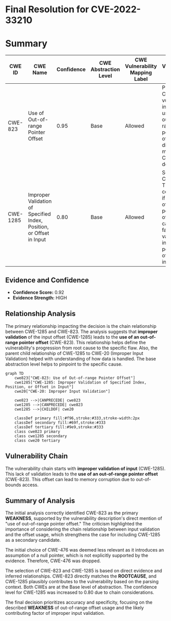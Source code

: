 # Final Resolution for CVE-2022-33210

# Summary
| CWE ID | CWE Name | Confidence | CWE Abstraction Level | CWE Vulnerability Mapping Label | CWE-Vulnerability Mapping Notes |
|---|---|---|---|---|---|
| CWE-823 | Use of Out-of-range Pointer Offset | 0.95 | Base | Allowed | Primary CWE: The vulnerability involves the use of an out-of-range pointer offset, directly matching the CWE's description. |
| CWE-1285 | Improper Validation of Specified Index, Position, or Offset in Input | 0.80 | Base | Allowed | Secondary Candidate: This CWE could apply if the out-of-range pointer offset is caused by a failure to validate an index, position, or offset in the input. |

## Evidence and Confidence

*   **Confidence Score:** 0.92
*   **Evidence Strength:** HIGH

## Relationship Analysis
The primary relationship impacting the decision is the chain relationship between CWE-1285 and CWE-823. The analysis suggests that **improper validation** of the input offset (CWE-1285) leads to the **use of an out-of-range pointer offset** (CWE-823). This relationship helps define the vulnerability's progression from root cause to the specific flaw. Also, the parent child relationship of CWE-1285 to CWE-20 (Improper Input Validation) helped with understanding of how data is handled. The base abstraction level helps to pinpoint to the specific cause.

```mermaid
graph TD
    cwe823["CWE-823: Use of Out-of-range Pointer Offset"]
    cwe1285["CWE-1285: Improper Validation of Specified Index, Position, or Offset in Input"]
    cwe20["CWE-20: Improper Input Validation"]
    
    cwe823 -->|CANPRECEDE| cwe823
    cwe1285 -->|CANPRECEDE| cwe823
    cwe1285 -->|CHILDOF| cwe20
    
    classDef primary fill:#f96,stroke:#333,stroke-width:2px
    classDef secondary fill:#69f,stroke:#333
    classDef tertiary fill:#9e9,stroke:#333
    class cwe823 primary
    class cwe1285 secondary
    class cwe20 tertiary
```

## Vulnerability Chain
The vulnerability chain starts with **improper validation of input** (CWE-1285). This lack of validation leads to the **use of an out-of-range pointer offset** (CWE-823). This offset can lead to memory corruption due to out-of-bounds access.

## Summary of Analysis
The initial analysis correctly identified CWE-823 as the primary **WEAKNESS**, supported by the vulnerability description's direct mention of "use of out-of-range pointer offset." The criticism highlighted the importance of considering the chain relationship between input validation and the offset usage, which strengthens the case for including CWE-1285 as a secondary candidate.

The initial choice of CWE-476 was deemed less relevant as it introduces an assumption of a null pointer, which is not explicitly supported by the evidence. Therefore, CWE-476 was dropped.

The selection of CWE-823 and CWE-1285 is based on direct evidence and inferred relationships. CWE-823 directly matches the **ROOTCAUSE**, and CWE-1285 plausibly contributes to the vulnerability based on the parsing context. Both CWEs are at the Base level of abstraction. The confidence level for CWE-1285 was increased to 0.80 due to chain considerations.

The final decision prioritizes accuracy and specificity, focusing on the described **WEAKNESS** of out-of-range offset usage and the likely contributing factor of improper input validation.